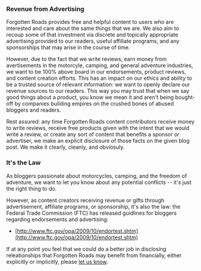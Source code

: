 ### Revenue from Advertising

Forgotten Roads provides free and helpful content to users who are interested
and care about the same things that we are. We also aim to
recoup some of that investment via discrete and topically appropriate
advertising provided to our readers, useful affiliate programs, and
any sponsorships that may arise in the course of time.

However, due to the fact that we write reviews, earn money from avertisements
in the motorcyle, camping, and general adventure industries, we want to be
100% above board in our endorsements, product reviews, and content creation
efforts. This has an impact on our ethics and ability to be a trusted source
of relevant information: we want to openly declare our revenue sources to our
readers. This way you may trust that when we say good things
about a product, you know we mean it and aren't being bought-off by companies
building empires on the crushed bones of abused bloggers and readers.

Rest assured: any time Forgotten Roads content contributors receive money to
write reviews, receive free products given with the intent that we would write
a review, or create any sort of content that benefits a sponsor or advertiser,
we make an explicit disclosure of those facts on the given blog post. We make
it clearly, cleanly, and obviosuly.


### It's the Law

As bloggers passionate about motorcycles, camping, and the freedom of
adventure, we want to let you know about any potential conflicts -- it's
just the right thing to do.

However, as content creators receiving revenue or gifts through advertisement,
affiliate programs, or sponsorship, it's also the law: the Federal Trade
Commission (FTC) has released guidlines for bloggers regarding endorsements
and advertising:

* [http://www.ftc.gov/opa/2009/10/endortest.shtm](http://www.ftc.gov/opa/2009/10/endortest.shtm)

If at any point you feel that we could do a better job in disclosing
releationships that Forgotten Roads may benefit from financially, either
explicitly or implicitly, please [let us know](/blog/contact.html).
